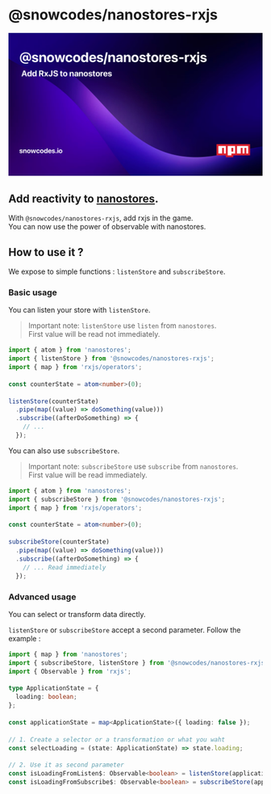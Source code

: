 # @snowcodes/nanostores-rxjs


![](banner.png)

## Add reactivity to [nanostores](https://github.com/nanostores/nanostores).

With `@snowcodes/nanostores-rxjs`, add rxjs in the game.<br>
You can now use the power of observable with nanostores.

## How to use it ?

We expose to simple functions : `listenStore` and `subscribeStore`.

### Basic usage

You can listen your store with `listenStore`.

> Important note: `listenStore` use `listen` from `nanostores`.<br>
> First value will be read not immediately.

```typescript
import { atom } from 'nanostores';
import { listenStore } from '@snowcodes/nanostores-rxjs';
import { map } from 'rxjs/operators';

const counterState = atom<number>(0);

listenStore(counterState)
  .pipe(map((value) => doSomething(value)))
  .subscribe((afterDoSomething) => {
    // ...
  });
```

You can also use `subscribeStore`.

> Important note: `subscribeStore` use `subscribe` from `nanostores`.<br>
> First value will be read immediately.

```typescript
import { atom } from 'nanostores';
import { subscribeStore } from '@snowcodes/nanostores-rxjs';
import { map } from 'rxjs/operators';

const counterState = atom<number>(0);

subscribeStore(counterState)
  .pipe(map((value) => doSomething(value)))
  .subscribe((afterDoSomething) => {
    // ... Read immediately
  });
```

### Advanced usage

You can select or transform data directly.

`listenStore` or `subscribeStore` accept a second parameter. Follow the example :

```typescript
import { map } from 'nanostores';
import { subscribeStore, listenStore } from '@snowcodes/nanostores-rxjs';
import { Observable } from 'rxjs';

type ApplicationState = {
  loading: boolean;
};

const applicationState = map<ApplicationState>({ loading: false });

// 1. Create a selector or a transformation or what you waht
const selectLoading = (state: ApplicationState) => state.loading;

// 2. Use it as second parameter
const isLoadingFromListen$: Observable<boolean> = listenStore(applicationState, selectLoading);
const isLoadingFromSubscribe$: Observable<boolean> = subscribeStore(applicationState, selectLoading);
```
